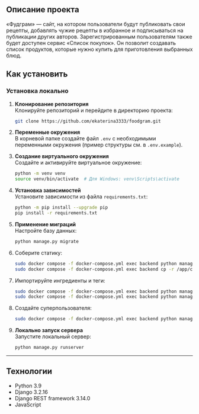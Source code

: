 ## Описание проекта

«Фудграм» — сайт, на котором пользователи будут публиковать свои рецепты, добавлять чужие рецепты в избранное и подписываться на публикации других авторов. Зарегистрированным пользователям также будет доступен сервис «Список покупок». Он позволит создавать список продуктов, которые нужно купить для приготовления выбранных блюд.
## Как установить

### Установка локально
1. **Клонирование репозитория**  
   Клонируйте репозиторий и перейдите в директорию проекта:
   ```bash
   git clone https://github.com/ekaterina3333/foodgram.git
   ```

2. **Переменные окружения**  
   В корневой папке создайте файл `.env` с необходимыми переменными окружения (пример структуры см. в `.env.example`).

3. **Создание виртуального окружения**  
   Создайте и активируйте виртуальное окружение:
   ```bash
   python -m venv venv
   source venv/bin/activate  # Для Windows: venv\Scripts\activate
   ```

4. **Установка зависимостей**  
   Установите зависимости из файла `requirements.txt`:
   ```bash
   python -m pip install --upgrade pip
   pip install -r requirements.txt
   ```

5. **Применение миграций**  
   Настройте базу данных:
   ```bash
   python manage.py migrate
   ```

6. Соберите статику:
    ```bash
    sudo docker compose -f docker-compose.yml exec backend python manage.py collectstatic
    sudo docker compose -f docker-compose.yml exec backend cp -r /app/collected_static/. /backend_static/static/
    ```

7. Импортируйте ингредиенты и теги:
    ```bash
    sudo docker compose -f docker-compose.yml exec backend python manage.py import_ingredients
    sudo docker compose -f docker-compose.yml exec backend python manage.py import_tags
    ```

8. Создайте суперпользователя:
    ```bash
    sudo docker compose -f docker-compose.yml exec backend python manage.py createsuperuser
    ```
    
9. **Локально запуск сервера**  
   Запустите локальный сервер:
   ```bash
   python manage.py runserver
   ```
---

## Технологии

- Python 3.9
- Django 3.2.16
- Django REST framework 3.14.0
- JavaScript


